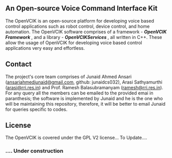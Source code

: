 ## An Open-source Voice Command Interface Kit  

The OpenVCIK is an open-source platform for developing voice based control applications such as robot control, device control, and home automation. The OpenVCIK software comprises of a framework - <b><i> OpenVCIK Framework </b></i>, and a library - <b><i>  OpenVCIKServices </b></i>, all written in C++. These allow the usage of OpenVCIK for developing voice based control applications very easy and effortless. 


## Contact
The project's core team comprises of Junaid Ahmed Ansari (ansariahmedjunaid@gmail.com, github: junaidcs032), Arasi Sathyamurthi (arasi@rri.res.in) and Prof. Ramesh Balasubramanyam (ramesh@rri.res.in). For any query all the members can be emailed to the provided emai in paranthesis; the software is implemented by Junaid and he is the one who will be maintaining this repository, therefore, it will be better to email Junaid for queries specific to codes.

## License
The OpenVCIK is covered under the GPL V2 license... To Update....


### .... Under construction
